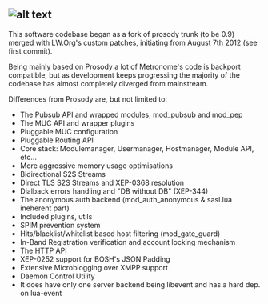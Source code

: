 ![alt text](https://metronome.im/Media/Metronome/Pictures/metronome-banner.png)
-

This software codebase began as a fork of prosody trunk (to be 0.9) merged with LW.Org's custom patches, initiating from August 7th 2012 (see first commit).

Being mainly based on Prosody a lot of Metronome's code is backport compatible, but as development keeps progressing the majority of the codebase has almost completely diverged from mainstream.

Differences from Prosody are, but not limited to:

 * The Pubsub API and wrapped modules, mod_pubsub and mod_pep
 * The MUC API and wrapper plugins
 * Pluggable MUC configuration
 * Pluggable Routing API
 * Core stack: Modulemanager, Usermanager, Hostmanager, Module API, etc...
 * More aggressive memory usage optimisations
 * Bidirectional S2S Streams
 * Direct TLS S2S Streams and XEP-0368 resolution
 * Dialback errors handling and "DB without DB" (XEP-344)
 * The anonymous auth backend (mod_auth_anonymous & sasl.lua ineherent part)
 * Included plugins, utils
 * SPIM prevention system
 * Hits/blacklist/whitelist based host filtering (mod_gate_guard)
 * In-Band Registration verification and account locking mechanism
 * The HTTP API
 * XEP-0252 support for BOSH's JSON Padding
 * Extensive Microblogging over XMPP support
 * Daemon Control Utility
 * It does have only one server backend being libevent and has a hard dep. on lua-event